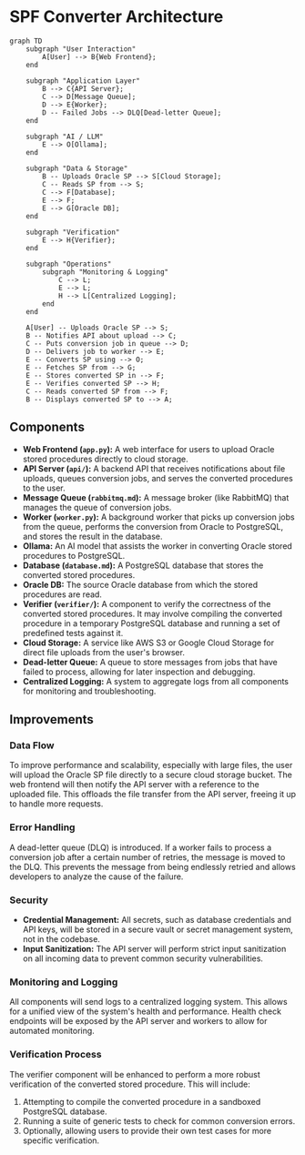 # SPF Converter Architecture

```mermaid
graph TD
    subgraph "User Interaction"
        A[User] --> B{Web Frontend};
    end

    subgraph "Application Layer"
        B --> C{API Server};
        C --> D[Message Queue];
        D --> E{Worker};
        D -- Failed Jobs --> DLQ[Dead-letter Queue];
    end

    subgraph "AI / LLM"
        E --> O[Ollama];
    end

    subgraph "Data & Storage"
        B -- Uploads Oracle SP --> S[Cloud Storage];
        C -- Reads SP from --> S;
        C --> F[Database];
        E --> F;
        E --> G[Oracle DB];
    end

    subgraph "Verification"
        E --> H{Verifier};
    end
    
    subgraph "Operations"
        subgraph "Monitoring & Logging"
            C --> L;
            E --> L;
            H --> L[Centralized Logging];
        end
    end

    A[User] -- Uploads Oracle SP --> S;
    B -- Notifies API about upload --> C;
    C -- Puts conversion job in queue --> D;
    D -- Delivers job to worker --> E;
    E -- Converts SP using --> O;
    E -- Fetches SP from --> G;
    E -- Stores converted SP in --> F;
    E -- Verifies converted SP --> H;
    C -- Reads converted SP from --> F;
    B -- Displays converted SP to --> A;
```

## Components

*   **Web Frontend (`app.py`):** A web interface for users to upload Oracle stored procedures directly to cloud storage.
*   **API Server (`api/`):** A backend API that receives notifications about file uploads, queues conversion jobs, and serves the converted procedures to the user.
*   **Message Queue (`rabbitmq.md`):** A message broker (like RabbitMQ) that manages the queue of conversion jobs.
*   **Worker (`worker.py`):** A background worker that picks up conversion jobs from the queue, performs the conversion from Oracle to PostgreSQL, and stores the result in the database.
*   **Ollama:** An AI model that assists the worker in converting Oracle stored procedures to PostgreSQL.
*   **Database (`database.md`):** A PostgreSQL database that stores the converted stored procedures.
*   **Oracle DB:** The source Oracle database from which the stored procedures are read.
*   **Verifier (`verifier/`):** A component to verify the correctness of the converted stored procedures. It may involve compiling the converted procedure in a temporary PostgreSQL database and running a set of predefined tests against it.
*   **Cloud Storage:** A service like AWS S3 or Google Cloud Storage for direct file uploads from the user's browser.
*   **Dead-letter Queue:** A queue to store messages from jobs that have failed to process, allowing for later inspection and debugging.
*   **Centralized Logging:** A system to aggregate logs from all components for monitoring and troubleshooting.

## Improvements

### Data Flow

To improve performance and scalability, especially with large files, the user will upload the Oracle SP file directly to a secure cloud storage bucket. The web frontend will then notify the API server with a reference to the uploaded file. This offloads the file transfer from the API server, freeing it up to handle more requests.

### Error Handling

A dead-letter queue (DLQ) is introduced. If a worker fails to process a conversion job after a certain number of retries, the message is moved to the DLQ. This prevents the message from being endlessly retried and allows developers to analyze the cause of the failure.

### Security

*   **Credential Management:** All secrets, such as database credentials and API keys, will be stored in a secure vault or secret management system, not in the codebase.
*   **Input Sanitization:** The API server will perform strict input sanitization on all incoming data to prevent common security vulnerabilities.

### Monitoring and Logging

All components will send logs to a centralized logging system. This allows for a unified view of the system's health and performance. Health check endpoints will be exposed by the API server and workers to allow for automated monitoring.

### Verification Process

The verifier component will be enhanced to perform a more robust verification of the converted stored procedure. This will include:
1.  Attempting to compile the converted procedure in a sandboxed PostgreSQL database.
2.  Running a suite of generic tests to check for common conversion errors.
3.  Optionally, allowing users to provide their own test cases for more specific verification.